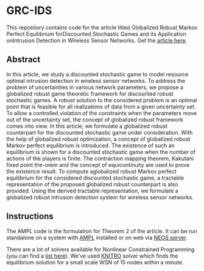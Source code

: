 # GRC-IDS
This repository contains code for the article titled Globalized Robust Markov Perfect Equilibrium forDiscounted Stochastic Games and its Application onIntrusion Detection in Wireless Sensor Networks. Get the [article here](https://arxiv.org/abs/1909.11039).


## Abstract
In this article, we study a discounted stochastic game to model resource optimal intrusion detection in wireless sensor networks. To address the problem of uncertainties in various network parameters, we propose a globalized robust game theoretic framework for discounted robust stochastic games. A robust solution to the considered problem is an optimal point that is feasible for all realizations of data from a given uncertainty set. To allow a controlled violation of the constraints when the parameters move out of the uncertainty set, the concept of globalized robust framework comes into view. In this article, we formulate a globalized robust counterpart for the discounted stochastic game under consideration. With the help of globalized robust optimization, a concept of globalized robust Markov perfect equilibrium is introduced. The existence of such an equilibrium is shown for a discounted stochastic game when the number of actions of the players is finite. The contraction mapping theorem, Kakutani fixed point the-orem and the concept of equicontinuity are used to prove the existence result. To compute aglobalized robust Markov perfect equilibrium for the considered discounted stochastic game, a tractable representation of the proposed globalized robust counterpart is also provided.  Using the derived tractable representation, we formulate a globalized robust intrusion detection system for wireless sensor networks.


## Instructions
The AMPL code is the formulation for Theorem 2 of the article. It can be run standalone on a system with [AMPL](http://ampl.com) installed or on web via [NEOS server](https://neos-server.org/neos/).

There are a lot of solvers available for Nonlinear Constrained Programming (you can find a [list here](https://neos-server.org/neos/solvers/index.html)). We've used [KNITRO](https://www.artelys.com/solvers/knitro/) solver which finds the equilibrium solution for a small scale WSN of 15 nodes within a minute.
